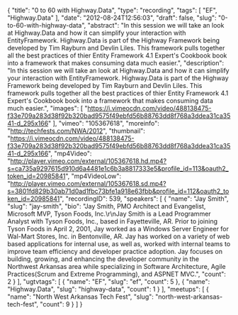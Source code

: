 {
  "title": "0 to 60 with Highway.Data",
  "type": "recording",
  "tags": [
    "EF",
    "Highway.Data"
  ],
  "date": "2012-08-24T12:56:03",
  "draft": false,
  "slug": "0-to-60-with-highway-data",
  "abstract": "In this session we will take an look at Highway.Data and how it can simplify your interaction with EntityFramework. Highway.Data is part of the Highway Framework being developed by Tim Rayburn and Devlin Liles. This framework pulls together all the best practices of thier Entity Framework 4.1 Expert's Cookbook book into a framework that makes consuming data much easier.",
  "description": "In this session we will take an look at Highway.Data and how it can simplify your interaction with EntityFramework. Highway.Data is part of the Highway Framework being developed by Tim Rayburn and Devlin Liles. This framework pulls together all the best practices of thier Entity Framework 4.1 Expert's Cookbook book into a framework that makes consuming data much easier.",
  "images": [
    "https://i.vimeocdn.com/video/488138475-f33e709a283d38f92b320bad9575f49ebfd56b88763dd8f768a3ddea31ca3541-d_295x166"
  ],
  "vimeo": "105367618",
  "moreinfo": "http://techfests.com/NWA/2012",
  "thumbnail": "https://i.vimeocdn.com/video/488138475-f33e709a283d38f92b320bad9575f49ebfd56b88763dd8f768a3ddea31ca3541-d_295x166",
  "mp4Video": "http://player.vimeo.com/external/105367618.hd.mp4?s=ca735a9297615d910d6a4481e1c6b3a8817333e5&profile_id=113&oauth2_token_id=20985841",
  "mp4VideoLow": "http://player.vimeo.com/external/105367618.sd.mp4?s=3801fd829b30ab71d0ad1fbc73bfe1a918e63fbb&profile_id=112&oauth2_token_id=20985841",
  "recordingID": 539,
  "speakers": [
    {
      "name": "Jay Smith",
      "slug": "jay-smith",
      "bio": "Jay Smith, PMO Architect and Evangelist, Microsoft MVP, Tyson Foods, Inc.\r\nJay Smith is a Lead Programmer Analyst with Tyson Foods, Inc., based in Fayetteville, AR. Prior to joining Tyson Foods in April 2, 2001, Jay worked as a Windows Server Engineer for Wal-Mart Stores, Inc. in Bentonville, AR. Jay has worked on a variety of web based applications for internal use, as well as, worked with internal teams to improve team efficiency and developer practice adoption. Jay focuses on building, growing, and enhancing the developer community in the Northwest Arkansas area while specializing in Software Architecture, Agile Practices(Scrum and Extreme Programming), and ASPNET MVC.",
      "count": 2
    }
  ],
  "ugtvtags": [
    {
      "name": "EF",
      "slug": "ef",
      "count": 5
    },
    {
      "name": "Highway.Data",
      "slug": "highway-data",
      "count": 1
    }
  ],
  "meetups": [
    {
      "name": "North West Arkansas Tech Fest",
      "slug": "north-west-arkansas-tech-fest",
      "count": 9
    }
  ]
}